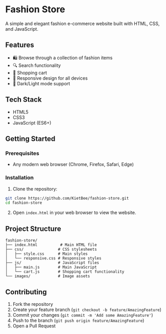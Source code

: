 # Fashion Store

A simple and elegant fashion e-commerce website built with HTML, CSS, and JavaScript.

## Features

- 🛍️ Browse through a collection of fashion items
- 🔍 Search functionality
- 🛒 Shopping cart
- 📱 Responsive design for all devices
- 🌙 Dark/Light mode support

## Tech Stack

- HTML5
- CSS3
- JavaScript (ES6+)

## Getting Started

### Prerequisites

- Any modern web browser (Chrome, Firefox, Safari, Edge)

### Installation

1. Clone the repository:
```bash
git clone https://github.com/KietBee/fashion-store.git
cd fashion-store
```

2. Open `index.html` in your web browser to view the website.

## Project Structure

```
fashion-store/
├── index.html          # Main HTML file
├── css/               # CSS stylesheets
│   ├── style.css      # Main styles
│   └── responsive.css # Responsive styles
├── js/                # JavaScript files
│   ├── main.js        # Main JavaScript
│   └── cart.js        # Shopping cart functionality
└── images/            # Image assets
```

## Contributing

1. Fork the repository
2. Create your feature branch (`git checkout -b feature/AmazingFeature`)
3. Commit your changes (`git commit -m 'Add some AmazingFeature'`)
4. Push to the branch (`git push origin feature/AmazingFeature`)
5. Open a Pull Request

